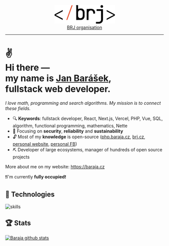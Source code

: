 <div align='center'>
  <picture>
    <source media='(prefers-color-scheme: dark)' srcset='./logo-regular.png'>
    <img src='./logo-dark.png' alt='BRJ logo'>
  </picture>
  <br>
  <a href="https://brj.cz">BRJ organisation</a>
</div>
<hr>
<h1>
 ✌<br>
  Hi there ― <br>
  my name is <a href="https://en.php.brj.cz/janbarasek">Jan Barášek</a>,<br>
  fullstack web developer.
</h1>

*I love math, programming and search algorithms. My mission is to connect these fields.*

- 🔍 **Keywords**: fullstack developer, React, Next.js, Vercel, PHP, Vue, SQL, algorithm, functional programming, mathematics, Nette
- 🎯 Focusing on **security**, **reliability** and **sustainability**
- 🔓 Most of my **knowledge** is open-source ([php.baraja.cz](https://php.baraja.cz), [brj.cz](https://brj.cz), [personal website](https://baraja.cz), [personal FB](https://www.facebook.com/janbarasek))
- ⛏️ Developer of large ecosystems, manager of hundreds of open source projects

More about me on my website: https://baraja.cz

❗I'm currently **fully occupied**❗

## 🔧 Technologies

![skills](https://skillicons.dev/icons?i=html,css,sass,js,ts,php,nodejs,vue,react,mysql,vim,docker,kubernetes,md,git,github,gitlab,githubactions,figma,bash,cloudflare,jquery,nginx,bootstrap,c,dotnet,idea,jenkins,laravel,linux,regex,svg,vercel&theme=light)

## 🏆 Stats

[![Baraja github stats](https://github-readme-stats.vercel.app/api?username=janbarasek&count_private=true&show_icons=true&theme=dark)](https://github.com/janbarasek)
